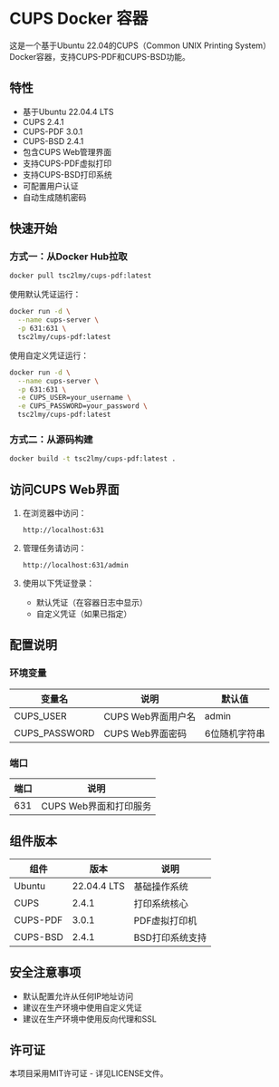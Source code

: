 # CUPS Docker 容器

这是一个基于Ubuntu 22.04的CUPS（Common UNIX Printing System）Docker容器，支持CUPS-PDF和CUPS-BSD功能。

## 特性

- 基于Ubuntu 22.04.4 LTS
- CUPS 2.4.1
- CUPS-PDF 3.0.1
- CUPS-BSD 2.4.1
- 包含CUPS Web管理界面
- 支持CUPS-PDF虚拟打印
- 支持CUPS-BSD打印系统
- 可配置用户认证
- 自动生成随机密码

## 快速开始

### 方式一：从Docker Hub拉取

```bash
docker pull tsc2lmy/cups-pdf:latest
```

使用默认凭证运行：
```bash
docker run -d \
  --name cups-server \
  -p 631:631 \
  tsc2lmy/cups-pdf:latest
```

使用自定义凭证运行：
```bash
docker run -d \
  --name cups-server \
  -p 631:631 \
  -e CUPS_USER=your_username \
  -e CUPS_PASSWORD=your_password \
  tsc2lmy/cups-pdf:latest
```

### 方式二：从源码构建

```bash
docker build -t tsc2lmy/cups-pdf:latest .
```

## 访问CUPS Web界面

1. 在浏览器中访问：
   ```
   http://localhost:631
   ```

2. 管理任务请访问：
   ```
   http://localhost:631/admin
   ```

3. 使用以下凭证登录：
   - 默认凭证（在容器日志中显示）
   - 自定义凭证（如果已指定）

## 配置说明

### 环境变量

| 变量名 | 说明 | 默认值 |
|--------|------|--------|
| CUPS_USER | CUPS Web界面用户名 | admin |
| CUPS_PASSWORD | CUPS Web界面密码 | 6位随机字符串 |

### 端口

| 端口 | 说明 |
|------|------|
| 631 | CUPS Web界面和打印服务 |

## 组件版本

| 组件 | 版本 | 说明 |
|------|------|------|
| Ubuntu | 22.04.4 LTS | 基础操作系统 |
| CUPS | 2.4.1 | 打印系统核心 |
| CUPS-PDF | 3.0.1 | PDF虚拟打印机 |
| CUPS-BSD | 2.4.1 | BSD打印系统支持 |

## 安全注意事项

- 默认配置允许从任何IP地址访问
- 建议在生产环境中使用自定义凭证
- 建议在生产环境中使用反向代理和SSL

## 许可证

本项目采用MIT许可证 - 详见LICENSE文件。 
